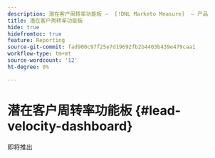 ```yaml
---
description: 潜在客户周转率功能板 —  [!DNL Marketo Measure]  — 产品
title: 潜在客户周转率功能板
hide: true
hidefromtoc: true
feature: Reporting
source-git-commit: fad900c97f25e7d19692fb2b4403b439e479caa1
workflow-type: tm+mt
source-wordcount: '12'
ht-degree: 0%

---
```


# 潜在客户周转率功能板 {#lead-velocity-dashboard}

即将推出
